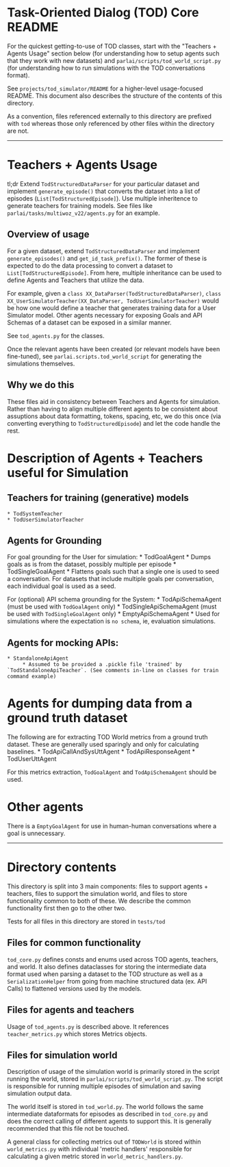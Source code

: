 # Task-Oriented Dialog (TOD) Core README

For the quickest getting-to-use of TOD classes, start with the "Teachers + Agents Usage" section below (for understanding how to setup agents such that they work with new datasets) and `parlai/scripts/tod_world_script.py` (for understanding how to run simulations with the TOD conversations format). 

See `projects/tod_simulator/README` for a higher-level usage-focused README. This document also describes the structure of the contents of this directory. 

As a convention, files referenced externally to this directory are prefixed with `tod` whereas those only referenced by other files within the directory are not. 

---

# Teachers + Agents Usage

tl;dr Extend `TodStructuredDataParser` for your particular dataset and implement `generate_episode()` that converts the dataset into a list of episodes (`List[TodStructuredEpisode]`). Use multiple inheritence to generate teachers for training models. See files like `parlai/tasks/multiwoz_v22/agents.py` for an example. 

## Overview of usage

For a given dataset, extend `TodStructuredDataParser` and implement `generate_episodes()` and `get_id_task_prefix()`. The former of these is expected to do the data processing to convert a dataset to `List[TodStructuredEpisode]`. From here, multiple inheritance can be used to define Agents and Teachers that utilize the data.

For example, given a `class XX_DataParser(TodStructuredDataParser)`, `class XX_UserSimulatorTeacher(XX_DataParser, TodUserSimulatorTeacher)` would be how one would define a teacher that generates training data for a User Simulator model. Other agents necessary for exposing Goals and API Schemas of a dataset can be exposed in a similar manner. 

See `tod_agents.py` for the classes.  

Once the relevant agents have been created (or relevant models have been fine-tuned), see `parlai.scripts.tod_world_script` for generating the simulations themselves.

## Why we do this
These files aid in consistency between Teachers and Agents for simulation. Rather than having to align multiple different agents to be consistent about assuptions about data formatting, tokens, spacing, etc, we do this once (via converting everything to `TodStructuredEpisode`) and let the code handle the rest.

# Description of Agents + Teachers useful for Simulation
## Teachers for training (generative) models
    * TodSystemTeacher
    * TodUserSimulatorTeacher

## Agents for Grounding
For goal grounding for the User for simulation:
    * TodGoalAgent
        * Dumps goals as is from the dataset, possibly multiple per episode
    * TodSingleGoalAgent
        * Flattens goals such that a single one is used to seed a conversation. For datasets that include multiple goals per conversation, each individual goal is used as a seed.

For (optional) API schema grounding for the System:
    * TodApiSchemaAgent (must be used with `TodGoalAgent` only)
    * TodSingleApiSchemaAgent (must be used with `TodSingleGoalAgent` only)
    * EmptyApiSchemaAgent
        * Used for simulations where the expectation is `no schema`, ie, evaluation simulations.

## Agents for mocking APIs:
    * StandaloneApiAgent
         * Assumed to be provided a .pickle file 'trained' by `TodStandaloneApiTeacher`. (See comments in-line on classes for train command example)

# Agents for dumping data from a ground truth dataset
The following are for extracting TOD World metrics from a ground truth dataset. These are generally used sparingly and only for calculating baselines.
    * TodApiCallAndSysUttAgent
    * TodApiResponseAgent
    * TodUserUttAgent

For this metrics extraction, `TodGoalAgent` and `TodApiSchemaAgent` should be used.

# Other agents
There is a `EmptyGoalAgent` for use in human-human conversations where a goal is unnecessary.

---

# Directory contents

This directory is split into 3 main components: files to support agents + teachers, files to support the simulation world, and files to store functionality common to both of these. We describe the common functionality first then go to the other two.

Tests for all files in this directory are stored in `tests/tod`

## Files for common functionality 
`tod_core.py` defines consts and enums used across TOD agents, teachers, and world. It also defines dataclasses for storing the intermediate data format used when parsing a dataset to the TOD structure as well as a `SerializationHelper` from going from machine structured data (ex. API Calls) to flattened versions used by the models.


## Files for agents and teachers
Usage of `tod_agents.py` is described above. It references `teacher_metrics.py` which stores Metrics objects.

## Files for simulation world
Description of usage of the simulation world is primarily stored in the script running the world, stored in `parlai/scripts/tod_world_script.py`. The script is responsible for running multiple episodes of simulation and saving simulation output data. 

The world itself is stored in `tod_world.py`. The world follows the same intermediate dataformats for episodes as described in `tod_core.py` and does the correct calling of different agents to support this. It is generally recommended that this file not be touched. 

A general class for collecting metrics out of `TODWorld` is stored within `world_metrics.py` with individual 'metric handlers' responsible for calculating a given metric stored in `world_metric_handlers.py`. 




